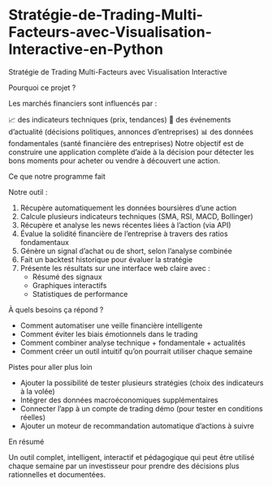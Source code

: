 # Stratégie-de-Trading-Multi-Facteurs-avec-Visualisation-Interactive-en-Python
Stratégie de Trading Multi-Facteurs avec Visualisation Interactive

Pourquoi ce projet ?

Les marchés financiers sont influencés par :

📈 des indicateurs techniques (prix, tendances)
📰 des événements d’actualité (décisions politiques, annonces d’entreprises)
📊 des données fondamentales (santé financière des entreprises)
Notre objectif est de construire une application complète d’aide à la décision pour détecter les bons moments pour acheter ou vendre à découvert une action.

Ce que notre programme fait

Notre outil :

1) Récupère automatiquement les données boursières d’une action
2) Calcule plusieurs indicateurs techniques (SMA, RSI, MACD, Bollinger)
3) Récupère et analyse les news récentes liées à l’action (via API)
4) Évalue la solidité financière de l’entreprise à travers des ratios fondamentaux
5) Génère un signal d’achat ou de short, selon l’analyse combinée
6) Fait un backtest historique pour évaluer la stratégie
7) Présente les résultats sur une interface web claire avec :
     - Résumé des signaux
     - Graphiques interactifs
     - Statistiques de performance
  
À quels besoins ça répond ?

- Comment automatiser une veille financière intelligente
- Comment éviter les biais émotionnels dans le trading
- Comment combiner analyse technique + fondamentale + actualités
- Comment créer un outil intuitif qu’on pourrait utiliser chaque semaine

Pistes pour aller plus loin

- Ajouter la possibilité de tester plusieurs stratégies (choix des indicateurs à la volée)
- Intégrer des données macroéconomiques supplémentaires
- Connecter l’app à un compte de trading démo (pour tester en conditions réelles)
- Ajouter un moteur de recommandation automatique d’actions à suivre

  
En résumé

Un outil complet, intelligent, interactif et pédagogique qui peut être utilisé chaque semaine par un investisseur pour prendre des décisions plus rationnelles et documentées.
